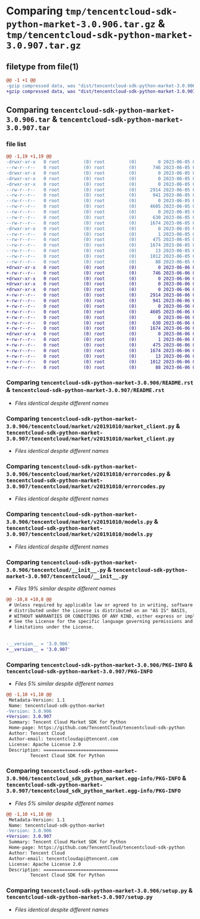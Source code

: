 # Comparing `tmp/tencentcloud-sdk-python-market-3.0.906.tar.gz` & `tmp/tencentcloud-sdk-python-market-3.0.907.tar.gz`

## filetype from file(1)

```diff
@@ -1 +1 @@
-gzip compressed data, was "dist/tencentcloud-sdk-python-market-3.0.906.tar", last modified: Mon Jun  5 00:38:06 2023, max compression
+gzip compressed data, was "dist/tencentcloud-sdk-python-market-3.0.907.tar", last modified: Tue Jun  6 02:30:19 2023, max compression
```

## Comparing `tencentcloud-sdk-python-market-3.0.906.tar` & `tencentcloud-sdk-python-market-3.0.907.tar`

### file list

```diff
@@ -1,19 +1,19 @@
-drwxr-xr-x   0 root         (0) root         (0)        0 2023-06-05 00:38:06.000000 tencentcloud-sdk-python-market-3.0.906/
--rw-r--r--   0 root         (0) root         (0)      746 2023-06-05 00:38:06.000000 tencentcloud-sdk-python-market-3.0.906/README.rst
-drwxr-xr-x   0 root         (0) root         (0)        0 2023-06-05 00:38:06.000000 tencentcloud-sdk-python-market-3.0.906/tencentcloud/
-drwxr-xr-x   0 root         (0) root         (0)        0 2023-06-05 00:38:06.000000 tencentcloud-sdk-python-market-3.0.906/tencentcloud/market/
-drwxr-xr-x   0 root         (0) root         (0)        0 2023-06-05 00:38:06.000000 tencentcloud-sdk-python-market-3.0.906/tencentcloud/market/v20191010/
--rw-r--r--   0 root         (0) root         (0)     2914 2023-06-05 00:38:06.000000 tencentcloud-sdk-python-market-3.0.906/tencentcloud/market/v20191010/market_client.py
--rw-r--r--   0 root         (0) root         (0)      941 2023-06-05 00:38:06.000000 tencentcloud-sdk-python-market-3.0.906/tencentcloud/market/v20191010/errorcodes.py
--rw-r--r--   0 root         (0) root         (0)        0 2023-06-05 00:38:06.000000 tencentcloud-sdk-python-market-3.0.906/tencentcloud/market/v20191010/__init__.py
--rw-r--r--   0 root         (0) root         (0)     4605 2023-06-05 00:38:06.000000 tencentcloud-sdk-python-market-3.0.906/tencentcloud/market/v20191010/models.py
--rw-r--r--   0 root         (0) root         (0)        0 2023-06-05 00:38:06.000000 tencentcloud-sdk-python-market-3.0.906/tencentcloud/market/__init__.py
--rw-r--r--   0 root         (0) root         (0)      630 2023-06-05 00:38:06.000000 tencentcloud-sdk-python-market-3.0.906/tencentcloud/__init__.py
--rw-r--r--   0 root         (0) root         (0)     1674 2023-06-05 00:38:06.000000 tencentcloud-sdk-python-market-3.0.906/PKG-INFO
-drwxr-xr-x   0 root         (0) root         (0)        0 2023-06-05 00:38:06.000000 tencentcloud-sdk-python-market-3.0.906/tencentcloud_sdk_python_market.egg-info/
--rw-r--r--   0 root         (0) root         (0)        1 2023-06-05 00:38:06.000000 tencentcloud-sdk-python-market-3.0.906/tencentcloud_sdk_python_market.egg-info/dependency_links.txt
--rw-r--r--   0 root         (0) root         (0)      475 2023-06-05 00:38:06.000000 tencentcloud-sdk-python-market-3.0.906/tencentcloud_sdk_python_market.egg-info/SOURCES.txt
--rw-r--r--   0 root         (0) root         (0)     1674 2023-06-05 00:38:06.000000 tencentcloud-sdk-python-market-3.0.906/tencentcloud_sdk_python_market.egg-info/PKG-INFO
--rw-r--r--   0 root         (0) root         (0)       13 2023-06-05 00:38:06.000000 tencentcloud-sdk-python-market-3.0.906/tencentcloud_sdk_python_market.egg-info/top_level.txt
--rw-r--r--   0 root         (0) root         (0)     1012 2023-06-05 00:38:06.000000 tencentcloud-sdk-python-market-3.0.906/setup.py
--rw-r--r--   0 root         (0) root         (0)       88 2023-06-05 00:38:06.000000 tencentcloud-sdk-python-market-3.0.906/setup.cfg
+drwxr-xr-x   0 root         (0) root         (0)        0 2023-06-06 02:30:19.000000 tencentcloud-sdk-python-market-3.0.907/
+-rw-r--r--   0 root         (0) root         (0)      746 2023-06-06 02:30:19.000000 tencentcloud-sdk-python-market-3.0.907/README.rst
+drwxr-xr-x   0 root         (0) root         (0)        0 2023-06-06 02:30:19.000000 tencentcloud-sdk-python-market-3.0.907/tencentcloud/
+drwxr-xr-x   0 root         (0) root         (0)        0 2023-06-06 02:30:19.000000 tencentcloud-sdk-python-market-3.0.907/tencentcloud/market/
+drwxr-xr-x   0 root         (0) root         (0)        0 2023-06-06 02:30:19.000000 tencentcloud-sdk-python-market-3.0.907/tencentcloud/market/v20191010/
+-rw-r--r--   0 root         (0) root         (0)     2914 2023-06-06 02:30:19.000000 tencentcloud-sdk-python-market-3.0.907/tencentcloud/market/v20191010/market_client.py
+-rw-r--r--   0 root         (0) root         (0)      941 2023-06-06 02:30:19.000000 tencentcloud-sdk-python-market-3.0.907/tencentcloud/market/v20191010/errorcodes.py
+-rw-r--r--   0 root         (0) root         (0)        0 2023-06-06 02:30:19.000000 tencentcloud-sdk-python-market-3.0.907/tencentcloud/market/v20191010/__init__.py
+-rw-r--r--   0 root         (0) root         (0)     4605 2023-06-06 02:30:19.000000 tencentcloud-sdk-python-market-3.0.907/tencentcloud/market/v20191010/models.py
+-rw-r--r--   0 root         (0) root         (0)        0 2023-06-06 02:30:19.000000 tencentcloud-sdk-python-market-3.0.907/tencentcloud/market/__init__.py
+-rw-r--r--   0 root         (0) root         (0)      630 2023-06-06 02:30:19.000000 tencentcloud-sdk-python-market-3.0.907/tencentcloud/__init__.py
+-rw-r--r--   0 root         (0) root         (0)     1674 2023-06-06 02:30:19.000000 tencentcloud-sdk-python-market-3.0.907/PKG-INFO
+drwxr-xr-x   0 root         (0) root         (0)        0 2023-06-06 02:30:19.000000 tencentcloud-sdk-python-market-3.0.907/tencentcloud_sdk_python_market.egg-info/
+-rw-r--r--   0 root         (0) root         (0)        1 2023-06-06 02:30:19.000000 tencentcloud-sdk-python-market-3.0.907/tencentcloud_sdk_python_market.egg-info/dependency_links.txt
+-rw-r--r--   0 root         (0) root         (0)      475 2023-06-06 02:30:19.000000 tencentcloud-sdk-python-market-3.0.907/tencentcloud_sdk_python_market.egg-info/SOURCES.txt
+-rw-r--r--   0 root         (0) root         (0)     1674 2023-06-06 02:30:19.000000 tencentcloud-sdk-python-market-3.0.907/tencentcloud_sdk_python_market.egg-info/PKG-INFO
+-rw-r--r--   0 root         (0) root         (0)       13 2023-06-06 02:30:19.000000 tencentcloud-sdk-python-market-3.0.907/tencentcloud_sdk_python_market.egg-info/top_level.txt
+-rw-r--r--   0 root         (0) root         (0)     1012 2023-06-06 02:30:19.000000 tencentcloud-sdk-python-market-3.0.907/setup.py
+-rw-r--r--   0 root         (0) root         (0)       88 2023-06-06 02:30:19.000000 tencentcloud-sdk-python-market-3.0.907/setup.cfg
```

### Comparing `tencentcloud-sdk-python-market-3.0.906/README.rst` & `tencentcloud-sdk-python-market-3.0.907/README.rst`

 * *Files identical despite different names*

### Comparing `tencentcloud-sdk-python-market-3.0.906/tencentcloud/market/v20191010/market_client.py` & `tencentcloud-sdk-python-market-3.0.907/tencentcloud/market/v20191010/market_client.py`

 * *Files identical despite different names*

### Comparing `tencentcloud-sdk-python-market-3.0.906/tencentcloud/market/v20191010/errorcodes.py` & `tencentcloud-sdk-python-market-3.0.907/tencentcloud/market/v20191010/errorcodes.py`

 * *Files identical despite different names*

### Comparing `tencentcloud-sdk-python-market-3.0.906/tencentcloud/market/v20191010/models.py` & `tencentcloud-sdk-python-market-3.0.907/tencentcloud/market/v20191010/models.py`

 * *Files identical despite different names*

### Comparing `tencentcloud-sdk-python-market-3.0.906/tencentcloud/__init__.py` & `tencentcloud-sdk-python-market-3.0.907/tencentcloud/__init__.py`

 * *Files 19% similar despite different names*

```diff
@@ -10,8 +10,8 @@
 # Unless required by applicable law or agreed to in writing, software
 # distributed under the License is distributed on an "AS IS" BASIS,
 # WITHOUT WARRANTIES OR CONDITIONS OF ANY KIND, either express or implied.
 # See the License for the specific language governing permissions and
 # limitations under the License.
 
 
-__version__ = '3.0.906'
+__version__ = '3.0.907'
```

### Comparing `tencentcloud-sdk-python-market-3.0.906/PKG-INFO` & `tencentcloud-sdk-python-market-3.0.907/PKG-INFO`

 * *Files 5% similar despite different names*

```diff
@@ -1,10 +1,10 @@
 Metadata-Version: 1.1
 Name: tencentcloud-sdk-python-market
-Version: 3.0.906
+Version: 3.0.907
 Summary: Tencent Cloud Market SDK for Python
 Home-page: https://github.com/TencentCloud/tencentcloud-sdk-python
 Author: Tencent Cloud
 Author-email: tencentcloudapi@tencent.com
 License: Apache License 2.0
 Description: ============================
         Tencent Cloud SDK for Python
```

### Comparing `tencentcloud-sdk-python-market-3.0.906/tencentcloud_sdk_python_market.egg-info/PKG-INFO` & `tencentcloud-sdk-python-market-3.0.907/tencentcloud_sdk_python_market.egg-info/PKG-INFO`

 * *Files 5% similar despite different names*

```diff
@@ -1,10 +1,10 @@
 Metadata-Version: 1.1
 Name: tencentcloud-sdk-python-market
-Version: 3.0.906
+Version: 3.0.907
 Summary: Tencent Cloud Market SDK for Python
 Home-page: https://github.com/TencentCloud/tencentcloud-sdk-python
 Author: Tencent Cloud
 Author-email: tencentcloudapi@tencent.com
 License: Apache License 2.0
 Description: ============================
         Tencent Cloud SDK for Python
```

### Comparing `tencentcloud-sdk-python-market-3.0.906/setup.py` & `tencentcloud-sdk-python-market-3.0.907/setup.py`

 * *Files identical despite different names*

